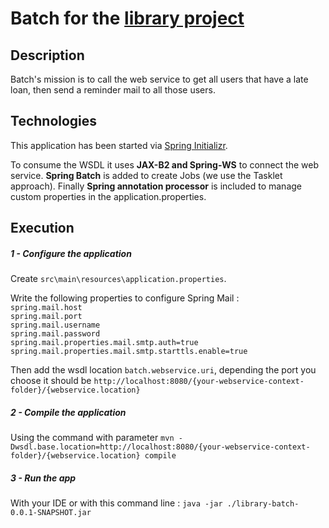 # Batch for the [library project](https://github.com/xxjokerx/library)  
  
## Description  
  
Batch's mission is to call the web service to get all users that have a 
late loan, then send a reminder mail to all those users.

## Technologies  
  
This application has been started via [Spring Initializr](https://start.spring.io/).  
  
To consume the WSDL it uses **JAX-B2 and Spring-WS** to connect the web service.
**Spring Batch** is added to create Jobs (we use the Tasklet approach).
Finally **Spring annotation processor** is included to manage custom properties in the application.properties.

## Execution

##### 1 - Configure the application

Create `src\main\resources\application.properties`. 

Write the following properties to configure Spring Mail :\
`spring.mail.host`\
`spring.mail.port`\
`spring.mail.username`\
`spring.mail.password`\
`spring.mail.properties.mail.smtp.auth=true`\
`spring.mail.properties.mail.smtp.starttls.enable=true`
 
 Then add the wsdl location `batch.webservice.uri`, depending the port you choose it should be `http://localhost:8080/{your-webservice-context-folder}/{webservice.location}`
 
##### 2 - Compile the application

Using the command with parameter `mvn -Dwsdl.base.location=http://localhost:8080/{your-webservice-context-folder}/{webservice.location} compile`

##### 3 - Run the app

With your IDE or with this command line : `java -jar ./library-batch-0.0.1-SNAPSHOT.jar`